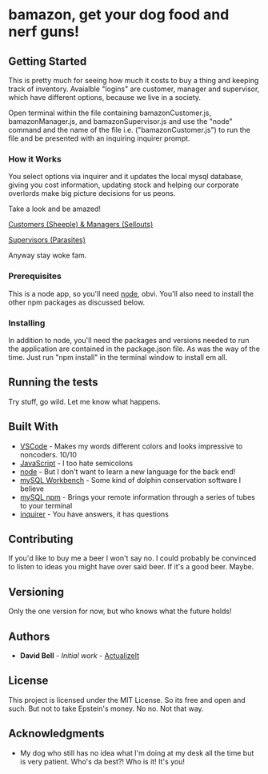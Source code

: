 # bamazon, get your dog food and nerf guns!

## Getting Started

This is pretty much for seeing how much it costs to buy a thing and keeping track of inventory. Avaialble "logins" are customer, manager and supervisor, which have different options, because we live in a society.

Open terminal within the file containing bamazonCustomer.js, bamazonManager.js, and bamazonSupervisor.js and use the "node" command and the name of the file i.e. ("bamazonCustomer.js") to run the file and be presented with an inquiring inquirer prompt.

### How it Works

You select options via inquirer and it updates the local mysql database, giving you cost information, updating stock and helping our corporate overlords make big picture decisions for us peons.

Take a look and be amazed!

[Customers (Sheeple) & Managers (Sellouts)](https://drive.google.com/file/d/16TX0qRQ0zQsCgGJlb7OvT9tj1Q9Y8Xv3/view)

[Supervisors (Parasites)](https://drive.google.com/file/d/1-1WPe0tuFLZy7uW_xumuZzX-9UPdfBRw/view)

Anyway stay woke fam.

### Prerequisites

This is a node app, so you'll need [node](https://nodejs.org/en/), obvi. You'll also need to install the other npm packages as discussed below.

### Installing

In addition to node, you'll need the packages and versions needed to run the application are contained in the package.json file. As was the way of the time. Just run "npm install" in the terminal window to install em all.

## Running the tests

Try stuff, go wild. Let me know what happens.

## Built With

* [VSCode](https://code.visualstudio.com/) - Makes my words different colors and looks impressive to noncoders. 10/10
* [JavaScript](https://www.javascript.com/) - I too hate semicolons
* [node](https://nodejs.org/en/) - But I don't want to learn a new language for the back end!
* [mySQL Workbench](https://www.mysql.com/products/workbench/) - Some kind of dolphin conservation software I believe
* [mySQL npm](https://www.npmjs.com/package/mysql) - Brings your remote information through a series of tubes to your terminal
* [inquirer](https://www.npmjs.com/package/inquirer/) - You have answers, it has questions

## Contributing

If you'd like to buy me a beer I won't say no. I could probably be convinced to listen to ideas you might have over said beer. If it's a good beer. Maybe.

## Versioning

Only the one version for now, but who knows what the future holds!

## Authors

* **David Bell** - *Initial work* - [ActualizeIt](https://github.com/actualizeit)

## License

This project is licensed under the MIT License. So its free and open and such. But not to take Epstein's money. No no. Not that way.

## Acknowledgments

* My dog who still has no idea what I'm doing at my desk all the time but is very patient. Who's da best?! Who is it! It's you!
